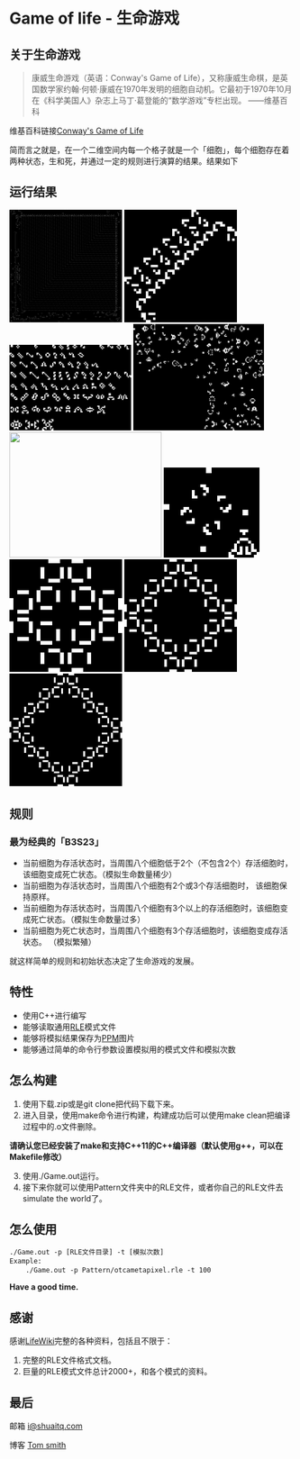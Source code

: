 # Game of life - 生命游戏

## 关于生命游戏
> 康威生命游戏（英语：Conway's Game of Life），又称康威生命棋，是英国数学家约翰·何顿·康威在1970年发明的细胞自动机。它最初于1970年10月在《科学美国人》杂志上马丁·葛登能的“数学游戏”专栏出现。
> ——维基百科

维基百科链接[Conway's Game of Life](https://en.wikipedia.org/wiki/Conway's_Game_of_Life)

简而言之就是，在一个二维空间内每一个格子就是一个「细胞」，每个细胞存在着两种状态，生和死，并通过一定的规则进行演算的结果。结果如下

## 运行结果
<a target="_blank" rel="noopener noreferrer" href="https://github.com/shuaitq/Game-of-Life/blob/master/Image/otcametapixel.png"><img src="https://github.com/shuaitq/Game-of-Life/raw/master/Image/otcametapixel.png" width="200pt" height="200pt"></a>
<a target="_blank" rel="noopener noreferrer" href="https://github.com/shuaitq/Game-of-Life/blob/master/Image/wings.gif"><img src="https://github.com/shuaitq/Game-of-Life/blob/master/Image/wings.gif" width="200pt" height="200pt"></a>
<a target="_blank" rel="noopener noreferrer" href="https://github.com/shuaitq/Game-of-Life/blob/master/Image/stilllifes.png"><img src="https://github.com/shuaitq/Game-of-Life/blob/master/Image/stilllifes.png" width="216pt" height="152pt"></a>
<a target="_blank" rel="noopener noreferrer" href="https://github.com/shuaitq/Game-of-Life/blob/master/Image/stargate.gif"><img src="https://github.com/shuaitq/Game-of-Life/blob/master/Image/stargate.gif" width="232.5pt" height="189pt"></a>
<a target="_blank" rel="noopener noreferrer" href="https://github.com/shuaitq/Game-of-Life/blob/master/Image/toggleable.gif"><img src="https://github.com/shuaitq/Game-of-Life/blob/master/Image/toggleable.gif" width="270pt" height="223.5pt"></a>
<a target="_blank" rel="noopener noreferrer" href="https://github.com/shuaitq/Game-of-Life/blob/master/Image/tnosedp4on56p27.gif"><img src="https://github.com/shuaitq/Game-of-Life/blob/master/Image/tnosedp4on56p27.gif" width="170pt" height="160pt"></a>
<a target="_blank" rel="noopener noreferrer" href="https://github.com/shuaitq/Game-of-Life/blob/master/Image/quasar.gif"><img src="https://github.com/shuaitq/Game-of-Life/blob/master/Image/quasar.gif" width="200pt" height="200pt"></a>
<a target="_blank" rel="noopener noreferrer" href="https://github.com/shuaitq/Game-of-Life/blob/master/Image/quasar2.gif"><img src="https://github.com/shuaitq/Game-of-Life/blob/master/Image/quasar2.gif" width="200pt" height="200pt"></a>
<a target="_blank" rel="noopener noreferrer" href="https://github.com/shuaitq/Game-of-Life/blob/master/Image/quasar3.gif"><img src="https://github.com/shuaitq/Game-of-Life/blob/master/Image/quasar3.gif" width="200pt" height="200pt"></a>

## 规则
### 最为经典的「B3S23」
* 当前细胞为存活状态时，当周围八个细胞低于2个（不包含2个）存活细胞时， 该细胞变成死亡状态。（模拟生命数量稀少）
* 当前细胞为存活状态时，当周围八个细胞有2个或3个存活细胞时， 该细胞保持原样。
* 当前细胞为存活状态时，当周围八个细胞有3个以上的存活细胞时，该细胞变成死亡状态。（模拟生命数量过多）
* 当前细胞为死亡状态时，当周围八个细胞有3个存活细胞时，该细胞变成存活状态。 （模拟繁殖）

就这样简单的规则和初始状态决定了生命游戏的发展。

## 特性
* 使用C++进行编写
* 能够读取通用[RLE](http://www.conwaylife.com/wiki/RLE)模式文件
* 能够将模拟结果保存为[PPM](https://en.wikipedia.org/wiki/Netpbm_format)图片
* 能够通过简单的命令行参数设置模拟用的模式文件和模拟次数

## 怎么构建
1. 使用下载.zip或是git clone把代码下载下来。
2. 进入目录，使用make命令进行构建，构建成功后可以使用make clean把编译过程中的.o文件删除。

**请确认您已经安装了make和支持C++11的C++编译器（默认使用g++，可以在Makefile修改）**

3. 使用./Game.out运行。
4. 接下来你就可以使用Pattern文件夹中的RLE文件，或者你自己的RLE文件去simulate the world了。

## 怎么使用
```shell
./Game.out -p [RLE文件目录] -t [模拟次数]
Example:
    ./Game.out -p Pattern/otcametapixel.rle -t 100
```

**Have a good time.**

## 感谢
感谢[LifeWiki](http://www.conwaylife.com/wiki/Main_Page)完整的各种资料，包括且不限于：

1. 完整的RLE文件格式文档。
2. 巨量的RLE模式文件总计2000+，和各个模式的资料。

## 最后
邮箱 <i@shuaitq.com>

博客 [Tom smith](http://www.shuaitq.com/)
